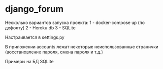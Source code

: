 # django_forum
Несколько вариантов запуска проекта:
1 - docker-compose up (по дефолту)
2 - Heroku db
3 - SQLite

Настраивается в settings.py

В приложении accounts лежат некоторые неиспользованные странички (восстановление пароля, смена пароля и т.д.)

Примеры на БД SQLite
